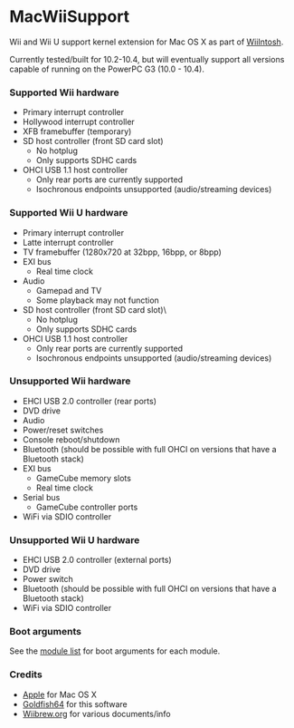 # MacWiiSupport
Wii and Wii U support kernel extension for Mac OS X as part of [WiiIntosh](https://github.com/WiiIntosh/WiiIntosh).

Currently tested/built for 10.2-10.4, but will eventually support all versions capable of running on the PowerPC G3 (10.0 - 10.4).

### Supported Wii hardware
- Primary interrupt controller
- Hollywood interrupt controller
- XFB framebuffer (temporary)
- SD host controller (front SD card slot)
  - No hotplug
  - Only supports SDHC cards
- OHCI USB 1.1 host controller
  - Only rear ports are currently supported
  - Isochronous endpoints unsupported (audio/streaming devices)

### Supported Wii U hardware
- Primary interrupt controller
- Latte interrupt controller
- TV framebuffer (1280x720 at 32bpp, 16bpp, or 8bpp)
- EXI bus
  - Real time clock
- Audio
  - Gamepad and TV
  - Some playback may not function
- SD host controller (front SD card slot)\
  - No hotplug
  - Only supports SDHC cards
- OHCI USB 1.1 host controller
  - Only rear ports are currently supported
  - Isochronous endpoints unsupported (audio/streaming devices)

### Unsupported Wii hardware
- EHCI USB 2.0 controller (rear ports)
- DVD drive
- Audio
- Power/reset switches
- Console reboot/shutdown
- Bluetooth (should be possible with full OHCI on versions that have a Bluetooth stack)
- EXI bus
  - GameCube memory slots
  - Real time clock
- Serial bus
  - GameCube controller ports
- WiFi via SDIO controller

### Unsupported Wii U hardware
- EHCI USB 2.0 controller (external ports)
- DVD drive
- Power switch
- Bluetooth (should be possible with full OHCI on versions that have a Bluetooth stack)
- WiFi via SDIO controller

### Boot arguments
See the [module list](Docs/modules.md) for boot arguments for each module.

### Credits
- [Apple](https://www.apple.com) for Mac OS X
- [Goldfish64](https://github.com/Goldfish64) for this software
- [Wiibrew.org](https://wiibrew.org) for various documents/info
